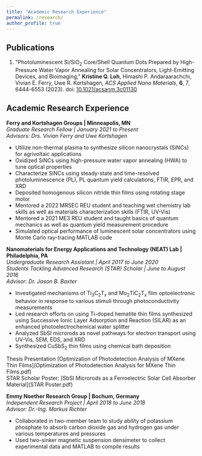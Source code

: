 ```yaml
---
title: "Academic Research Experience"
permalink: /research/
author_profile: true
---
```

## Publications
1. "Photoluminescent Si/SiO<sub>2</sub> Core/Shell Quantum Dots Prepared by High-Pressure Water Vapor Annealing for Solar Concentrators, Light-Emitting Devices, and Bioimaging," **Kristine Q. Loh**, Himashi P. Andaraarachchi, Vivian E. Ferry, Uwe R. Kortshagen, _ACS Applied Nano Materials_, **6**, 7, 6444-6553 (2023). doi: [10.1021/acsanm.3c01130](https://doi.org/10.1021/acsanm.3c01130)

## Academic Research Experience
**Ferry and Kortshagen Groups | Minneapolis, MN**<br/>
*Graduate Research Fellow | January 2021 to Present <br/>
Advisors: Drs. Vivian Ferry and Uwe Kortshagen* 
* Utilize non-thermal plasma to synthesize silicon nanocrystals (SiNCs) for agrivoltaic applications
* Oxidized SiNCs using high-pressure water vapor annealing (HWA) to tune optical properties 
* Characterize SiNCs using steady-state and time-resolved photoluminescence (PL), PL quantum yield calculations, FTIR, EPR, and XRD
* Deposited homogenous silicon nitride thin films using rotating stage motor
* Mentored a 2022 MRSEC REU student and teaching wet chemistry lab skills as well as materials characterization skills (FTIR, UV-Vis)
* Mentored a 2021 ME3 REU student and taught basics of quantum mechanics as well as quantum yield measurement procedure
* Simulated optical performance of luminescent solar concentrators using Monte Carlo ray-tracing MATLAB code

**Nanomaterials for Energy Applications and Technology (NEAT) Lab | Philadelphia, PA**<br/>
*Undergraduate Research Assistant | April 2017 to June 2020<br/>
Students Tackling Advanced Research (STAR) Scholar | June to August 2016<br/>
Advisor: Dr. Jason B. Baxter*
* Investigated mechanisms of Ti<sub>3</sub>C<sub>2</sub>T<sub>_x_</sub> and Mo<sub>2</sub>TiC<sub>2</sub>T<sub>_x_</sub> film optoelectronic behavior in response to various stimuli through photoconductivity measurements
* Led research efforts on using Ti-doped hematite thin films synthesized using Successive Ionic Layer Adsorption and Reaction (SILAR) as an enhanced photoelectrochemical water splitter
* Analyzed SbSI microrods as novel pathways for electron transport using UV-Vis, SEM, EDS, and XRD
* Synthesized CuSbS<sub>2</sub> thin films using chemical bath deposition

Thesis Presentation [Optimization of Photodetection Analysis of MXene Thin Films](Optimization of Photodetection Analysis for MXene Thin Films.pdf) <br/>
STAR Scholar Poster: [SbSI Microrods as a Ferroelectric Solar Cell Absorber Material](STAR Poster.pdf) 

**Emmy Noether Research Group | Bochum, Germany**<br/>
*Independent Research Project | April 2018 to June 2018<br/>
Advisor: Dr.-Ing. Markus Richter*
* Collaborated in two-member team to study ability of potassium phosphate to absorb carbon dioxide gas and hydrogen gas under various temperatures and pressures 
* Used two-sinker magnetic suspension densimeter to collect experimental data and MATLAB to compile results

